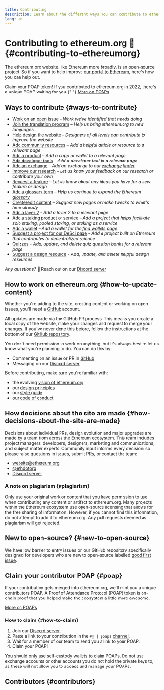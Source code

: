 ```yaml
---
title: Contributing
description: Learn about the different ways you can contribute to ethereum.org
lang: en
---
```


# Contributing to ethereum.org 🦄 {#contributing-to-ethereumorg}

The ethereum.org website, like Ethereum more broadly, is an open-source project. So if you want to help improve [our portal to Ethereum](/about/), here's how you can help out.

<InfoBanner shouldCenter emoji=":tada:">
  Claim your POAP token! If you contributed to ethereum.org in 2022, there's a unique POAP waiting for you.{" "}
  <a href="#poap">More on POAPs</a>
</InfoBanner>

## Ways to contribute {#ways-to-contribute}

- [Work on an open issue](https://github.com/ethereum/ethereum-org-website/issues)
  _– Work we've identified that needs doing_
- [Join the translation program](/contributing/translation-program/)
  _– Help us bring ethereum.org to new languages_
- [Help design the website](/contributing/design/)
  _– Designers of all levels can contribute to improve the website_
- [Add community resources](/contributing/content-resources/)
  _– Add a helpful article or resource to a relevant page_
- [Add a product](/contributing/adding-products/)
  _– Add a dapp or wallet to a relevant page_
- [Add developer tools](/contributing/adding-developer-tools/)
  _– Add a developer tool to a relevant page_
- [Add an exchange](/contributing/adding-exchanges/)
  _– Add an exchange to our [exchange finder](/get-eth/#country-picker)_
- [Improve our research](https://www.notion.so/efdn/Ethereum-org-User-Persona-Memo-b44dc1e89152457a87ba872b0dfa366c)
  _– Let us know your feedback on our research or contribute your own_
- [Request a feature](https://github.com/ethereum/ethereum-org-website/issues/new?assignees=&labels=Type%3A+Feature&template=feature_request.yaml&title=)
  _– Let us know about any ideas you have for a new feature or design_
- [Add a glossary term](/contributing/adding-glossary-terms)
  _– Help us continue to expand the Ethereum [glossary](/glossary/)_
- [Create/edit content](/contributing/#how-to-update-content)
  _– Suggest new pages or make tweaks to what's here already_
- [Add a layer 2](/contributing/adding-layer-2s/)
  _– Add a layer 2 to a relevant page_
- [Add a staking product or service](/contributing/adding-staking-products/)
  _– Add a project that helps facilitate solo staking, pooled staking, or staking as a service_
- [Add a wallet](/contributing/adding-wallets/)
  _– Add a wallet for the [find wallets page](/wallets/find-wallet/)_
- [Suggest a project for our DeSci page](/contributing/adding-desci-projects/)
  _- Add a project built on Ethereum that contributes to decentralized science_
- [Quizzes](/contributing/quizzes/) _- Add, update, and delete quiz question banks for a relevant page_
- [Suggest a design resource](/contributing/design/adding-design-resources/) _- Add, update, and delete helpful design resources_

_Any questions?_ 🤔 Reach out on our [Discord server](https://discord.gg/CetY6Y4)

## How to work on ethereum.org {#how-to-update-content}

Whether you're adding to the site, creating content or working on open issues, you'll need a [GitHub](https://github.com) account.

All updates are made via the GitHub PR process. This means you create a local copy of the website, make your changes and request to merge your changes. If you've never done this before, follow the instructions at the bottom of our [GitHub repository](https://github.com/ethereum/ethereum-org-website).

You don't need permission to work on anything, but it's always best to let us know what you're planning to do. You can do this by:

- Commenting on an issue or PR in [GitHub](https://github.com/ethereum/ethereum-org-website)
- Messaging on our [Discord server](https://discord.gg/CetY6Y4)

Before contributing, make sure you're familiar with:

- the evolving [vision of ethereum.org](/about/)
- our [design principles](/contributing/design-principles/)
- our [style guide](/contributing/style-guide/)
- our [code of conduct](/community/code-of-conduct)

## How decisions about the site are made {#how-decisions-about-the-site-are-made}

Decisions about individual PRs, design evolution and major upgrades are made by a team from across the Ethereum ecosystem. This team includes project managers, developers, designers, marketing and communications, and subject matter experts. Community input informs every decision: so please raise questions in issues, submit PRs, or contact the team:

- [website@ethereum.org](mailto:website@ethereum.org)
- [@ethdotorg](https://twitter.com/ethdotorg)
- [Discord server](https://discord.gg/CetY6Y4)

### A note on plagiarism {#plagiarism}

Only use your original work or content that you have permission to use when contributing any content or artifact to ethereum.org. Many projects within the Ethereum ecosystem use open-source licensing that allows for the free sharing of information. However, if you cannot find this information, do not attempt to add it to ethereum.org. Any pull requests deemed as plagiarism will get rejected.

## New to open-source? {#new-to-open-source}

We have low barrier to entry issues on our GitHub repository specifically designed for developers who are new to open-source labelled [good first issue](https://github.com/ethereum/ethereum-org-website/issues?q=is%3Aopen+is%3Aissue+label%3A%22good+first+issue%22).

## Claim your contributor POAP {#poap}

If your contribution gets merged into ethereum.org, we'll mint you a unique contributors POAP. A Proof of Attendance Protocol (POAP) token is on-chain proof that you helped make the ecosystem a little more awesome.

[More on POAPs](https://www.poap.xyz/)

### How to claim {#how-to-claim}

1. Join our [Discord server](https://discord.gg/E8dET2ux8y).
2. Paste a link to your contribution in the `#🥇 | poaps` [channel](https://discord.com/channels/714888181740339261/804005643211898911).
3. Wait for a member of our team to send you a link to your POAP.
4. Claim your POAP!

You should only use self-custody wallets to claim POAPs. Do not use exchange accounts or other accounts you do not hold the private keys to, as these will not allow you to access and manage your POAPs.

## Contributors {#contributors}

<Contributors />
